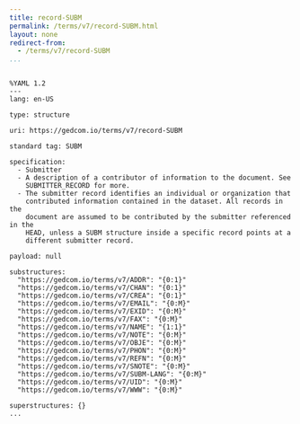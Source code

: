```yaml
---
title: record-SUBM
permalink: /terms/v7/record-SUBM.html
layout: none
redirect-from:
  - /terms/v7/record-SUBM
...
```


```

%YAML 1.2
---
lang: en-US

type: structure

uri: https://gedcom.io/terms/v7/record-SUBM

standard tag: SUBM

specification:
  - Submitter
  - A description of a contributor of information to the document. See
    SUBMITTER_RECORD for more.
  - The submitter record identifies an individual or organization that
    contributed information contained in the dataset. All records in the
    document are assumed to be contributed by the submitter referenced in the
    HEAD, unless a SUBM structure inside a specific record points at a
    different submitter record.

payload: null

substructures:
  "https://gedcom.io/terms/v7/ADDR": "{0:1}"
  "https://gedcom.io/terms/v7/CHAN": "{0:1}"
  "https://gedcom.io/terms/v7/CREA": "{0:1}"
  "https://gedcom.io/terms/v7/EMAIL": "{0:M}"
  "https://gedcom.io/terms/v7/EXID": "{0:M}"
  "https://gedcom.io/terms/v7/FAX": "{0:M}"
  "https://gedcom.io/terms/v7/NAME": "{1:1}"
  "https://gedcom.io/terms/v7/NOTE": "{0:M}"
  "https://gedcom.io/terms/v7/OBJE": "{0:M}"
  "https://gedcom.io/terms/v7/PHON": "{0:M}"
  "https://gedcom.io/terms/v7/REFN": "{0:M}"
  "https://gedcom.io/terms/v7/SNOTE": "{0:M}"
  "https://gedcom.io/terms/v7/SUBM-LANG": "{0:M}"
  "https://gedcom.io/terms/v7/UID": "{0:M}"
  "https://gedcom.io/terms/v7/WWW": "{0:M}"

superstructures: {}
...

```
